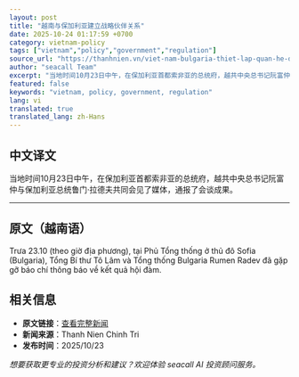 ```yaml
---
layout: post
title: "越南与保加利亚建立战略伙伴关系"
date: 2025-10-24 01:17:59 +0700
category: vietnam-policy
tags: ["vietnam","policy","government","regulation"]
source_url: "https://thanhnien.vn/viet-nam-bulgaria-thiet-lap-quan-he-doi-tac-chien-luoc-185251023185052537.htm"
author: "seacall Team"
excerpt: "当地时间10月23日中午，在保加利亚首都索非亚的总统府，越共中央总书记阮富仲与保加利亚总统鲁门·拉德夫共同会见了媒体，通报了会谈成果。..."
featured: false
keywords: "vietnam, policy, government, regulation"
lang: vi
translated: true
translated_lang: zh-Hans
---
```


## 中文译文

当地时间10月23日中午，在保加利亚首都索非亚的总统府，越共中央总书记阮富仲与保加利亚总统鲁门·拉德夫共同会见了媒体，通报了会谈成果。

---

## 原文（越南语）

Trưa 23.10 (theo giờ địa phương), tại Phủ Tổng thống ở thủ đ&ocirc; Sofia (Bulgaria), Tổng B&iacute; thư T&ocirc; L&acirc;m v&agrave; Tổng thống Bulgaria Rumen Radev đ&atilde; gặp gỡ b&aacute;o ch&iacute; th&ocirc;ng b&aacute;o về kết quả hội đ&agrave;m.

## 相关信息

- **原文链接**：[查看完整新闻](https://thanhnien.vn/viet-nam-bulgaria-thiet-lap-quan-he-doi-tac-chien-luoc-185251023185052537.htm)
- **新闻来源**：Thanh Nien Chinh Tri
- **发布时间**：2025/10/23

*想要获取更专业的投资分析和建议？欢迎体验 seacall AI 投资顾问服务。*